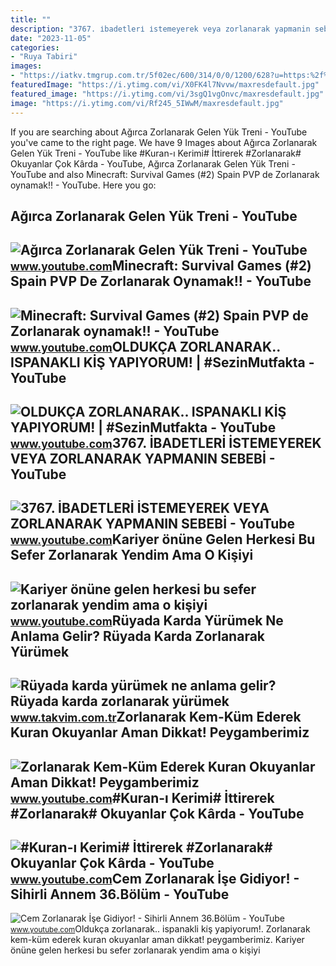 ```yaml
---
title: ""
description: "3767. i̇badetleri̇ i̇stemeyerek veya zorlanarak yapmanin sebebi̇"
date: "2023-11-05"
categories:
- "Ruya Tabiri"
images:
- "https://iatkv.tmgrup.com.tr/5f02ec/600/314/0/0/1200/628?u=https:%2f%2fitkv.tmgrup.com.tr%2falbum%2f2022%2f01%2f24%2fruyada-karda-yurumek-ne-anlama-gelir-ruyada-karda-zorlanarak-yurumek-neye-isarettir-anlami-yorumu-nedir-1643025524455.jpg"
featuredImage: "https://i.ytimg.com/vi/X0FK4l7Nvvw/maxresdefault.jpg"
featured_image: "https://i.ytimg.com/vi/3sgQ1vgOnvc/maxresdefault.jpg"
image: "https://i.ytimg.com/vi/Rf245_5IWwM/maxresdefault.jpg"
---
```


If you are searching about Ağırca Zorlanarak Gelen Yük Treni - YouTube you've came to the right page. We have 9 Images about Ağırca Zorlanarak Gelen Yük Treni - YouTube like #Kuran-ı Kerimi# İttirerek #Zorlanarak# Okuyanlar Çok Kârda - YouTube, Ağırca Zorlanarak Gelen Yük Treni - YouTube and also Minecraft: Survival Games (#2) Spain PVP de Zorlanarak oynamak!! - YouTube. Here you go:

Ağırca Zorlanarak Gelen Yük Treni - YouTube
-------------------------------------------

 ![Ağırca Zorlanarak Gelen Yük Treni - YouTube](https://i.ytimg.com/vi/7Btd9UJhXXA/maxresdefault.jpg) <small>www.youtube.com</small>Minecraft: Survival Games (#2) Spain PVP De Zorlanarak Oynamak!! - YouTube
--------------------------------------------------------------------------

 ![Minecraft: Survival Games (#2) Spain PVP de Zorlanarak oynamak!! - YouTube](https://i.ytimg.com/vi/6pUzOJeerFM/maxresdefault.jpg) <small>www.youtube.com</small>OLDUKÇA ZORLANARAK.. ISPANAKLI KİŞ YAPIYORUM! | #SezinMutfakta - YouTube
------------------------------------------------------------------------

 ![OLDUKÇA ZORLANARAK.. ISPANAKLI KİŞ YAPIYORUM! | #SezinMutfakta - YouTube](https://i.ytimg.com/vi/OftFdjPIbh8/maxresdefault.jpg) <small>www.youtube.com</small>3767. İBADETLERİ İSTEMEYEREK VEYA ZORLANARAK YAPMANIN SEBEBİ - YouTube
----------------------------------------------------------------------

 ![3767. İBADETLERİ İSTEMEYEREK VEYA ZORLANARAK YAPMANIN SEBEBİ - YouTube](https://i.ytimg.com/vi/3sgQ1vgOnvc/maxresdefault.jpg) <small>www.youtube.com</small>Kariyer önüne Gelen Herkesi Bu Sefer Zorlanarak Yendim Ama O Kişiyi
-------------------------------------------------------------------

 ![Kariyer önüne gelen herkesi bu sefer zorlanarak yendim ama o kişiyi](https://i.ytimg.com/vi/Rf245_5IWwM/maxresdefault.jpg) <small>www.youtube.com</small>Rüyada Karda Yürümek Ne Anlama Gelir? Rüyada Karda Zorlanarak Yürümek
---------------------------------------------------------------------

 ![Rüyada karda yürümek ne anlama gelir? Rüyada karda zorlanarak yürümek](https://iatkv.tmgrup.com.tr/5f02ec/600/314/0/0/1200/628?u=https:%2f%2fitkv.tmgrup.com.tr%2falbum%2f2022%2f01%2f24%2fruyada-karda-yurumek-ne-anlama-gelir-ruyada-karda-zorlanarak-yurumek-neye-isarettir-anlami-yorumu-nedir-1643025524455.jpg) <small>www.takvim.com.tr</small>Zorlanarak Kem-Küm Ederek Kuran Okuyanlar Aman Dikkat! Peygamberimiz
--------------------------------------------------------------------

 ![Zorlanarak Kem-Küm Ederek Kuran Okuyanlar Aman Dikkat! Peygamberimiz](https://i.ytimg.com/vi/MTG2PzYa_Ls/maxresdefault.jpg) <small>www.youtube.com</small>\#Kuran-ı Kerimi# İttirerek #Zorlanarak# Okuyanlar Çok Kârda - YouTube
----------------------------------------------------------------------

 ![#Kuran-ı Kerimi# İttirerek #Zorlanarak# Okuyanlar Çok Kârda - YouTube](https://i.ytimg.com/vi/NxmXllCSYOQ/maxresdefault.jpg?sqp=-oaymwEoCIAKENAF8quKqQMcGADwAQH4Ac4FgAKACooCDAgAEAEYZSBdKFUwDw==&rs=AOn4CLBRt9d4qhiYkykrpevk5RUL_on2Ug) <small>www.youtube.com</small>Cem Zorlanarak İşe Gidiyor! - Sihirli Annem 36.Bölüm - YouTube
--------------------------------------------------------------

 ![Cem Zorlanarak İşe Gidiyor! - Sihirli Annem 36.Bölüm - YouTube](https://i.ytimg.com/vi/X0FK4l7Nvvw/maxresdefault.jpg) <small>www.youtube.com</small>Oldukça zorlanarak.. ispanakli ki̇ş yapiyorum!. Zorlanarak kem-küm ederek kuran okuyanlar aman dikkat! peygamberimiz. Kariyer önüne gelen herkesi bu sefer zorlanarak yendim ama o kişiyi
